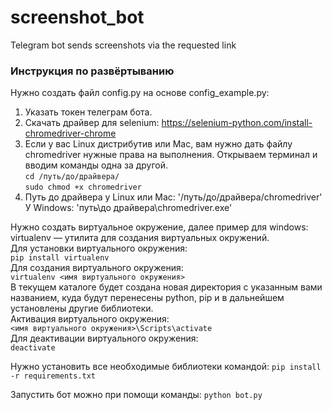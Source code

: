 # screenshot_bot
Telegram bot sends screenshots via the requested link

### Инструкция по развёртыванию

Нужно создать файл config.py на основе config_example.py:
1. Указать токен телеграм бота.
2. Скачать драйвер для selenium: https://selenium-python.com/install-chromedriver-chrome
3. Если у вас Linux дистрибутив или Mac, вам нужно дать файлу chromedriver нужные права на выполнения. Открываем терминал и вводим команды одна за другой.
<br/>`cd /путь/до/драйвера/`
<br/>`sudo chmod +x chromedriver`
4. Путь до драйвера у Linux или Mac: '/путь/до/драйвера/chromedriver'
<br/>У Windows: 'путь\\до драйвера\\chromedriver.exe'

Нужно создать виртуальное окружение, далее пример для windows:
<br/>virtualenv — утилита для создания виртуальных окружений.
<br/>Для установки виртуального окружения:
<br/>`pip install virtualenv`
<br/>Для создания виртуального окружения:
<br/>`virtualenv <имя виртуального окружения>`
<br/>В текущем каталоге будет создана новая директория с указанным вами названием, куда будут перенесены python, pip и в дальнейшем установлены другие библиотеки.
<br/>Активация виртуального окружения:
<br/>`<имя виртуального окружения>\Scripts\activate`
<br/>Для деактивации виртуального окружения:
<br/>`deactivate`

Нужно установить все необходимые библиотеки командой: `pip install -r requirements.txt`

Запустить бот можно при помощи команды: `python bot.py`
